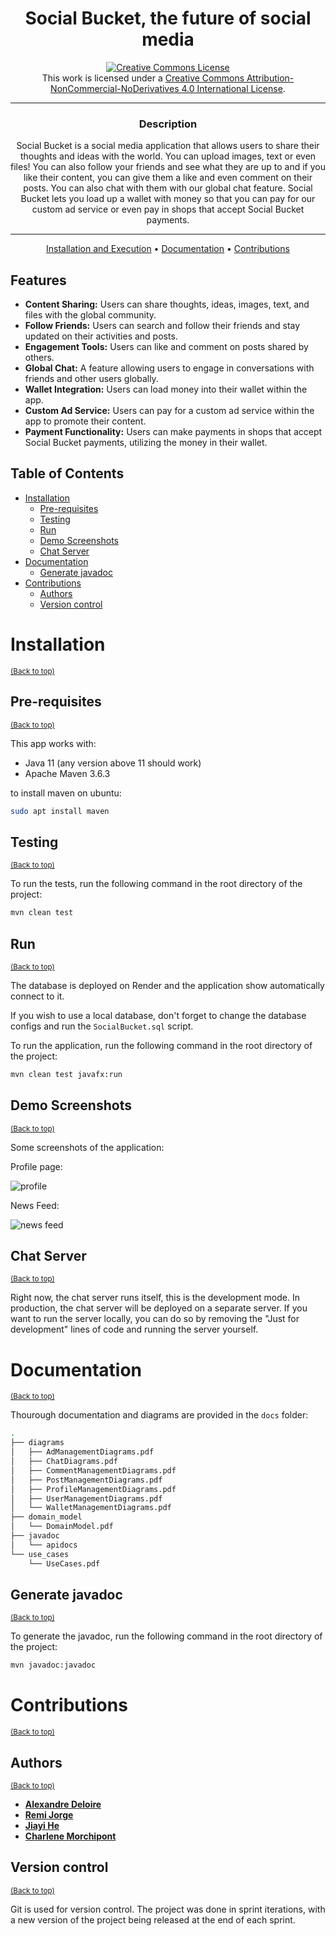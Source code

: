 <div align="center">

# Social Bucket, the future of social media

<a rel="license" href="http://creativecommons.org/licenses/by-nc-nd/4.0/"><img alt="Creative Commons License" style="border-width:0" src="https://i.creativecommons.org/l/by-nc-nd/4.0/88x31.png" /></a><br />This work is licensed under a <a rel="license" href="http://creativecommons.org/licenses/by-nc-nd/4.0/">Creative Commons Attribution-NonCommercial-NoDerivatives 4.0 International License</a>.

---

### **Description**

Social Bucket is a social media application that allows users to share their thoughts and ideas with the world. You can upload images, text or even files! You can also follow your friends and see what they are up to and if you like their content, you can give them a like and even comment on their posts. You can also chat with them with our global chat feature. Social Bucket lets you load up a wallet with money so that you can pay for our custom ad service or even pay in shops that accept Social Bucket payments.

---

[Installation and Execution](#installation) •
[Documentation](#documentation) •
[Contributions](#contributions)

</div>


## Features

- **Content Sharing:** Users can share thoughts, ideas, images, text, and files with the global community.
- **Follow Friends:** Users can search and follow their friends and stay updated on their activities and posts.
- **Engagement Tools:** Users can like and comment on posts shared by others.
- **Global Chat:** A feature allowing users to engage in conversations with friends and other users globally.
- **Wallet Integration:** Users can load money into their wallet within the app.
- **Custom Ad Service:** Users can pay for a custom ad service within the app to promote their content.
- **Payment Functionality:** Users can make payments in shops that accept Social Bucket payments, utilizing the money in their wallet.


## Table of Contents

- [Installation](#installation)
  - [Pre-requisites](#pre-requisites)
  - [Testing](#testing)
  - [Run](#Run)
  - [Demo Screenshots](#demo-screenshots)
  - [Chat Server](#chat-server)
- [Documentation](#documentation)
  - [Generate javadoc](#generate-javadoc)
- [Contributions](#contributions)
  - [Authors](#authors)
  - [Version control](#version-control)

# Installation
<sup>[(Back to top)](#table-of-contents)</sup>

## Pre-requisites
<sup>[(Back to top)](#table-of-contents)</sup>

This app works with:

- Java 11 (any version above 11 should work)
- Apache Maven 3.6.3

to install maven on ubuntu:
```bash
sudo apt install maven
```

## Testing
<sup>[(Back to top)](#table-of-contents)</sup>

To run the tests, run the following command in the root directory of the project:
```bash
mvn clean test
```

## Run
<sup>[(Back to top)](#table-of-contents)</sup>

The database is deployed on Render and the application show automatically connect to it.

If you wish to use a local database, don't forget to change the database configs and run the ```SocialBucket.sql``` script.

To run the application, run the following command in the root directory of the project:
```bash
mvn clean test javafx:run
```

## Demo Screenshots
<sup>[(Back to top)](#table-of-contents)</sup>

Some screenshots of the application:

Profile page:

![profile](images/profile.png "profile")

News Feed:

![news feed](images/news_feed.png "news feed")

## Chat Server
<sup>[(Back to top)](#table-of-contents)</sup>

Right now, the chat server runs itself, this is the development mode. In production, the chat server will be deployed on a separate server. If you want to run the server locally, you can do so by removing the "Just for development" lines of code and running the server yourself.

# Documentation
<sup>[(Back to top)](#table-of-contents)</sup>

Thourough documentation and diagrams are provided in the ```docs``` folder:

```bash
.
├── diagrams
│   ├── AdManagementDiagrams.pdf
│   ├── ChatDiagrams.pdf
│   ├── CommentManagementDiagrams.pdf
│   ├── PostManagementDiagrams.pdf
│   ├── ProfileManagementDiagrams.pdf
│   ├── UserManagementDiagrams.pdf
│   └── WalletManagementDiagrams.pdf
├── domain_model
│   └── DomainModel.pdf
├── javadoc
│   └── apidocs
└── use_cases
    └── UseCases.pdf
```

## Generate javadoc
<sup>[(Back to top)](#table-of-contents)</sup>

To generate the javadoc, run the following command in the root directory of the project:
```bash
mvn javadoc:javadoc
```

# Contributions
<sup>[(Back to top)](#table-of-contents)</sup>

## Authors
<sup>[(Back to top)](#table-of-contents)</sup>

- [**Alexandre Deloire**](https://github.com/alexdeloire)
- [**Remi Jorge**](https://github.com/RemiJorge)
- [**Jiayi He**](https://github.com/JiayiHE95)
- [**Charlene Morchipont**](https://github.com/charleneMrcp)

## Version control
<sup>[(Back to top)](#table-of-contents)</sup>

Git is used for version control. The project was done in sprint iterations, with a new version of the project being released at the end of each sprint.
